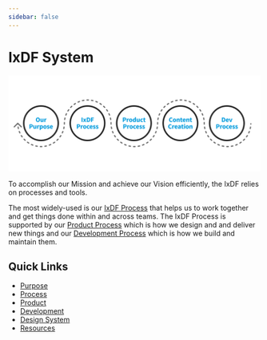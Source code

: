 ```yaml
---
sidebar: false
---
```


# IxDF System

![](./images/hero-all.svg)

To accomplish our Mission and achieve our Vision efficiently, the IxDF relies on processes and tools.

The most widely-used is our [IxDF Process](/process/ixdf-process.md) that helps us to work together and get things done within and across teams. The
IxDF Process is supported by our [Product Process](/product/product-process.md) which is how we design and and deliver new things and our [Development
Process](/development) which is how we build and maintain them.

## Quick Links

-   [Purpose](about/purpose.md)
-   [Process](process/ixdf-process.md)
-   [Product](product/product-process.md)
-   [Development](development)
-   [Design System](https://design-system.interaction-design.org/)
-   [Resources](resources)
